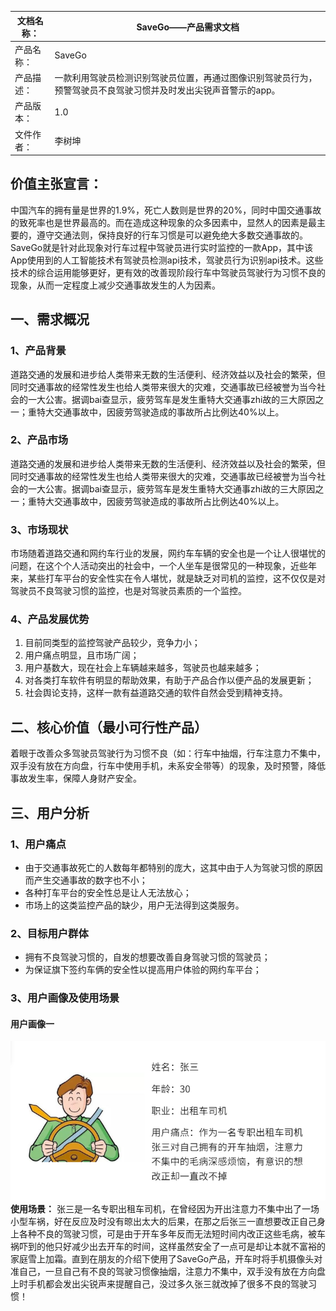 | 文档名称： | SaveGo——产品需求文档                                            |
|-------|-----------------------------------------------------------|
| 产品名称： | SaveGo                                                    |
| 产品描述： | 一款利用驾驶员检测识别驾驶员位置，再通过图像识别驾驶员行为，预警驾驶员不良驾驶习惯并及时发出尖锐声音警示的app。 |
| 产品版本： | 1.0                                                       |
| 文件作者： | 李树坤 |

## 价值主张宣言：
中国汽车的拥有量是世界的1.9%，死亡人数则是世界的20%，同时中国交通事故的致死率也是世界最高的。而在造成这种现象的众多因素中，显然人的因素是最主要的，遵守交通法则，保持良好的行车习惯是可以避免绝大多数交通事故的。SaveGo就是针对此现象对行车过程中驾驶员进行实时监控的一款App，其中该App使用到的人工智能技术有驾驶员检测api技术，驾驶员行为识别api技术。这些技术的综合运用能够更好，更有效的改善现阶段行车中驾驶员驾驶行为习惯不良的现象，从而一定程度上减少交通事故发生的人为因素。

## 一、需求概况
### 1、产品背景
道路交通的发展和进步给人类带来无数的生活便利、经济效益以及社会的繁荣，但同时交通事故的经常性发生也给人类带来很大的灾难，交通事故已经被誉为当今社会的一大公害。据调bai查显示，疲劳驾车是发生重特大交通事zhi故的三大原因之一；重特大交通事故中，因疲劳驾驶造成的事故所占比例达40%以上。
### 2、产品市场
道路交通的发展和进步给人类带来无数的生活便利、经济效益以及社会的繁荣，但同时交通事故的经常性发生也给人类带来很大的灾难，交通事故已经被誉为当今社会的一大公害。据调bai查显示，疲劳驾车是发生重特大交通事zhi故的三大原因之一；重特大交通事故中，因疲劳驾驶造成的事故所占比例达40%以上。
### 3、市场现状
市场随着道路交通和网约车行业的发展，网约车车辆的安全也是一个让人很堪忧的问题，在这个个人活动突出的社会中，一个人坐车是很常见的一种现象，近些年来，某些打车平台的安全性实在令人堪忧，就是缺乏对司机的监控，这不仅仅是对驾驶员不良驾驶习惯的监控，也是对驾驶员素质的一个监控。
### 4、产品发展优势
1. 目前同类型的监控驾驶产品较少，竞争力小；
2. 用户痛点明显，且市场广阔；
3. 用户基数大，现在社会上车辆越来越多，驾驶员也越来越多；
4. 对各类打车软件有明显的帮助效果，有助于产品合作以便产品的发展更新；
5. 社会舆论支持，这样一款有益道路交通的软件自然会受到精神支持。

## 二、核心价值（最小可行性产品）
着眼于改善众多驾驶员驾驶行为习惯不良（如：行车中抽烟，行车注意力不集中，双手没有放在方向盘，行车中使用手机，未系安全带等）的现象，及时预警，降低事故发生率，保障人身财产安全。

## 三、用户分析
### 1、用户痛点
* 由于交通事故死亡的人数每年都特别的庞大，这其中由于人为驾驶习惯的原因而产生交通事故的数字也不小；
* 各种打车平台的安全性总是让人无法放心；
* 市场上的这类监控产品的缺少，用户无法得到这类服务。
### 2、目标用户群体
* 拥有不良驾驶习惯的，自发的想要改善自身驾驶习惯的驾驶员；
* 为保证旗下签约车俩的安全性以提高用户体验的网约车平台；
### 3、用户画像及使用场景
#### 用户画像一
![用户画像一](https://github.com/shuken7418/api-SaveGo/blob/master/%E7%94%A8%E6%88%B7%E7%94%BB%E5%83%8F.png)
 **使用场景：** 张三是一名专职出租车司机，在曾经因为开出注意力不集中出了一场小型车祸，好在反应及时没有晾出太大的后果，在那之后张三一直想要改正自己身上各种不良的驾驶习惯，可是由于开车多年反而无法短时间内改正这些毛病，被车祸吓到的他只好减少出去开车的时间，这样虽然安全了一点可是却让本就不富裕的家庭雪上加霜。直到在朋友的介绍下使用了SaveGo产品，开车时将手机摄像头对准自己，一旦自己有不良的驾驶习惯像抽烟，注意力不集中，双手没有放在方向盘上时手机都会发出尖锐声来提醒自己，没过多久张三就改掉了很多不良的驾驶习惯！
